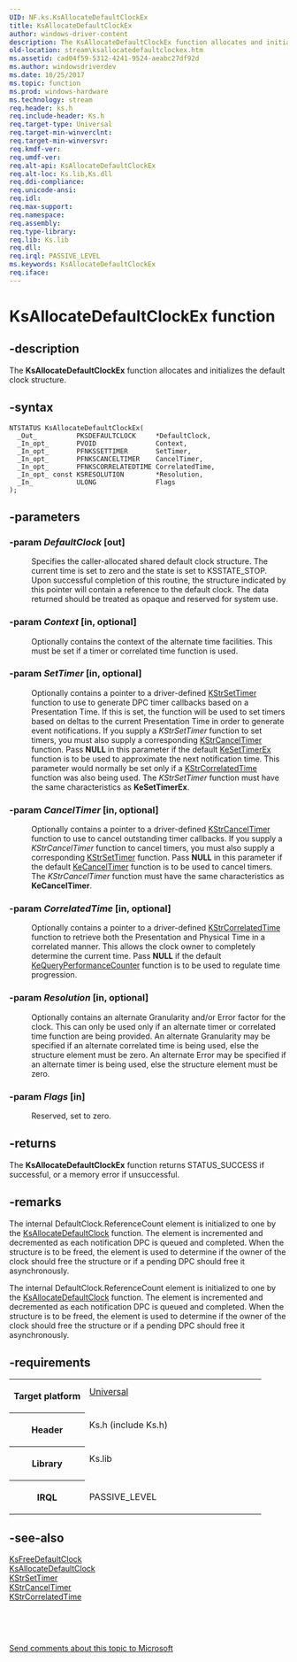 ```yaml
---
UID: NF.ks.KsAllocateDefaultClockEx
title: KsAllocateDefaultClockEx
author: windows-driver-content
description: The KsAllocateDefaultClockEx function allocates and initializes the default clock structure.
old-location: stream\ksallocatedefaultclockex.htm
ms.assetid: cad04f59-5312-4241-9524-aeabc27df92d
ms.author: windowsdriverdev
ms.date: 10/25/2017
ms.topic: function
ms.prod: windows-hardware
ms.technology: stream
req.header: ks.h
req.include-header: Ks.h
req.target-type: Universal
req.target-min-winverclnt: 
req.target-min-winversvr: 
req.kmdf-ver: 
req.umdf-ver: 
req.alt-api: KsAllocateDefaultClockEx
req.alt-loc: Ks.lib,Ks.dll
req.ddi-compliance: 
req.unicode-ansi: 
req.idl: 
req.max-support: 
req.namespace: 
req.assembly: 
req.type-library: 
req.lib: Ks.lib
req.dll: 
req.irql: PASSIVE_LEVEL
ms.keywords: KsAllocateDefaultClockEx
req.iface: 
---
```


# KsAllocateDefaultClockEx function



## -description
<p>The <b>KsAllocateDefaultClockEx</b> function allocates and initializes the default clock structure. </p>


## -syntax

````
NTSTATUS KsAllocateDefaultClockEx(
  _Out_          PKSDEFAULTCLOCK     *DefaultClock,
  _In_opt_       PVOID               Context,
  _In_opt_       PFNKSSETTIMER       SetTimer,
  _In_opt_       PFNKSCANCELTIMER    CancelTimer,
  _In_opt_       PFNKSCORRELATEDTIME CorrelatedTime,
  _In_opt_ const KSRESOLUTION        *Resolution,
  _In_           ULONG               Flags
);
````


## -parameters
<dl>

### -param <i>DefaultClock</i> [out]

<dd>
<p>Specifies the caller-allocated shared default clock structure. The current time is set to zero and the state is set to KSSTATE_STOP. Upon successful completion of this routine, the structure indicated by this pointer will contain a reference to the default clock. The data returned should be treated as opaque and reserved for system use.</p>
</dd>

### -param <i>Context</i> [in, optional]

<dd>
<p>Optionally contains the context of the alternate time facilities. This must be set if a timer or correlated time function is used.</p>
</dd>

### -param <i>SetTimer</i> [in, optional]

<dd>
<p>Optionally contains a pointer to a driver-defined <a href="https://msdn.microsoft.com/library/windows/hardware/ff567203">KStrSetTimer</a> function to use to generate DPC timer callbacks based on a Presentation Time. If this is set, the function will be used to set timers based on deltas to the current Presentation Time in order to generate event notifications. If you supply a <i>KStrSetTimer</i> function to set timers, you must also supply a corresponding <a href="https://msdn.microsoft.com/library/windows/hardware/ff567156">KStrCancelTimer</a> function. Pass <b>NULL</b> in this parameter if the default <a href="https://msdn.microsoft.com/library/windows/hardware/ff553292">KeSetTimerEx</a> function is to be used to approximate the next notification time. This parameter would normally be set only if a <a href="https://msdn.microsoft.com/library/windows/hardware/ff567167">KStrCorrelatedTime</a> function was also being used. The <i>KStrSetTimer</i> function must have the same characteristics as <b>KeSetTimerEx</b>.</p>
</dd>

### -param <i>CancelTimer</i> [in, optional]

<dd>
<p>Optionally contains a pointer to a driver-defined <a href="https://msdn.microsoft.com/library/windows/hardware/ff567156">KStrCancelTimer</a> function to use to cancel outstanding timer callbacks. If you supply a <i>KStrCancelTimer</i> function to cancel timers, you must also supply a corresponding <a href="https://msdn.microsoft.com/library/windows/hardware/ff567203">KStrSetTimer</a> function. Pass <b>NULL</b> in this parameter if the default <a href="https://msdn.microsoft.com/library/windows/hardware/ff551970">KeCancelTimer</a> function is to be used to cancel timers. The <i>KStrCancelTimer</i> function must have the same characteristics as <b>KeCancelTimer</b>.</p>
</dd>

### -param <i>CorrelatedTime</i> [in, optional]

<dd>
<p>Optionally contains a pointer to a driver-defined <a href="https://msdn.microsoft.com/library/windows/hardware/ff567167">KStrCorrelatedTime</a> function to retrieve both the Presentation and Physical Time in a correlated manner. This allows the clock owner to completely determine the current time. Pass <b>NULL</b> if the default <a href="https://msdn.microsoft.com/library/windows/hardware/ff553053">KeQueryPerformanceCounter</a> function is to be used to regulate time progression.</p>
</dd>

### -param <i>Resolution</i> [in, optional]

<dd>
<p>Optionally contains an alternate Granularity and/or Error factor for the clock. This can only be used only if an alternate timer or correlated time function are being provided. An alternate Granularity may be specified if an alternate correlated time is being used, else the structure element must be zero. An alternate Error may be specified if an alternate timer is being used, else the structure element must be zero.</p>
</dd>

### -param <i>Flags</i> [in]

<dd>
<p>Reserved, set to zero.</p>
</dd>
</dl>

## -returns
<p>The <b>KsAllocateDefaultClockEx</b> function returns STATUS_SUCCESS if successful, or a memory error if unsuccessful.</p>

## -remarks
<p>The internal DefaultClock.ReferenceCount element is initialized to one by the <a href="https://msdn.microsoft.com/library/windows/hardware/ff560952">KsAllocateDefaultClock</a> function. The element is incremented and decremented as each notification DPC is queued and completed. When the structure is to be freed, the element is used to determine if the owner of the clock should free the structure or if a pending DPC should free it asynchronously. </p>

<p>The internal DefaultClock.ReferenceCount element is initialized to one by the <a href="https://msdn.microsoft.com/library/windows/hardware/ff560952">KsAllocateDefaultClock</a> function. The element is incremented and decremented as each notification DPC is queued and completed. When the structure is to be freed, the element is used to determine if the owner of the clock should free the structure or if a pending DPC should free it asynchronously. </p>

## -requirements
<table>
<tr>
<th width="30%">
<p>Target platform</p>
</th>
<td width="70%">
<dl>
<dt><a href="http://go.microsoft.com/fwlink/p/?linkid=531356" target="_blank">Universal</a></dt>
</dl>
</td>
</tr>
<tr>
<th width="30%">
<p>Header</p>
</th>
<td width="70%">
<dl>
<dt>Ks.h (include Ks.h)</dt>
</dl>
</td>
</tr>
<tr>
<th width="30%">
<p>Library</p>
</th>
<td width="70%">
<dl>
<dt>Ks.lib</dt>
</dl>
</td>
</tr>
<tr>
<th width="30%">
<p>IRQL</p>
</th>
<td width="70%">
<p>PASSIVE_LEVEL</p>
</td>
</tr>
</table>

## -see-also
<dl>
<dt>
<a href="https://msdn.microsoft.com/library/windows/hardware/ff562559">KsFreeDefaultClock</a>
</dt>
<dt>
<a href="https://msdn.microsoft.com/library/windows/hardware/ff560952">KsAllocateDefaultClock</a>
</dt>
<dt>
<a href="https://msdn.microsoft.com/library/windows/hardware/ff567203">KStrSetTimer</a>
</dt>
<dt>
<a href="https://msdn.microsoft.com/library/windows/hardware/ff567156">KStrCancelTimer</a>
</dt>
<dt>
<a href="https://msdn.microsoft.com/library/windows/hardware/ff567167">KStrCorrelatedTime</a>
</dt>
</dl>
<p> </p>
<p> </p>
<p><a href="mailto:wsddocfb@microsoft.com?subject=Documentation%20feedback [stream\stream]:%20KsAllocateDefaultClockEx function%20 RELEASE:%20(10/25/2017)&amp;body=%0A%0APRIVACY STATEMENT%0A%0AWe use your feedback to improve the documentation. We don't use your email address for any other purpose, and we'll remove your email address from our system after the issue that you're reporting is fixed. While we're working to fix this issue, we might send you an email message to ask for more info. Later, we might also send you an email message to let you know that we've addressed your feedback.%0A%0AFor more info about Microsoft's privacy policy, see http://privacy.microsoft.com/en-us/default.aspx." title="Send comments about this topic to Microsoft">Send comments about this topic to Microsoft</a></p>
